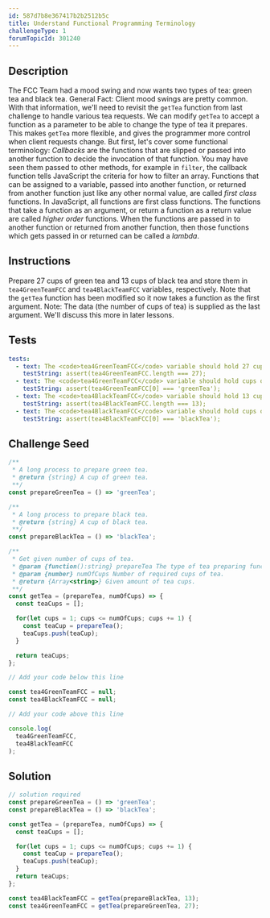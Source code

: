 ```yaml
---
id: 587d7b8e367417b2b2512b5c
title: Understand Functional Programming Terminology
challengeType: 1
forumTopicId: 301240
---
```


## Description
<section id='description'>
The FCC Team had a mood swing and now wants two types of tea: green tea and black tea. General Fact: Client mood swings are pretty common.
With that information, we'll need to revisit the <code>getTea</code> function from last challenge to handle various tea requests. We can modify <code>getTea</code> to accept a function as a parameter to be able to change the type of tea it prepares. This makes <code>getTea</code> more flexible, and gives the programmer more control when client requests change.
But first, let's cover some functional terminology:
<dfn>Callbacks</dfn> are the functions that are slipped or passed into another function to decide the invocation of that function. You may have seen them passed to other methods, for example in <code>filter</code>, the callback function tells JavaScript the criteria for how to filter an array.
Functions that can be assigned to a variable, passed into another function, or returned from another function just like any other normal value, are called <dfn>first class</dfn> functions. In JavaScript, all functions are first class functions.
The functions that take a function as an argument, or return a function as a return value are called <dfn>higher order</dfn> functions.
When the functions are passed in to another function or returned from another function, then those functions which gets passed in or returned can be called a <dfn>lambda</dfn>.
</section>

## Instructions
<section id='instructions'>
Prepare 27 cups of green tea and 13 cups of black tea and store them in <code>tea4GreenTeamFCC</code> and <code>tea4BlackTeamFCC</code> variables, respectively. Note that the <code>getTea</code> function has been modified so it now takes a function as the first argument.
Note: The data (the number of cups of tea) is supplied as the last argument. We'll discuss this more in later lessons.
</section>

## Tests
<section id='tests'>

```yml
tests:
  - text: The <code>tea4GreenTeamFCC</code> variable should hold 27 cups of green tea for the team.
    testString: assert(tea4GreenTeamFCC.length === 27);
  - text: The <code>tea4GreenTeamFCC</code> variable should hold cups of green tea.
    testString: assert(tea4GreenTeamFCC[0] === 'greenTea');
  - text: The <code>tea4BlackTeamFCC</code> variable should hold 13 cups of black tea.
    testString: assert(tea4BlackTeamFCC.length === 13);
  - text: The <code>tea4BlackTeamFCC</code> variable should hold cups of black tea.
    testString: assert(tea4BlackTeamFCC[0] === 'blackTea');

```

</section>

## Challenge Seed
<section id='challengeSeed'>

<div id='js-seed'>

```js
/**
 * A long process to prepare green tea.
 * @return {string} A cup of green tea.
 **/
const prepareGreenTea = () => 'greenTea';

/**
 * A long process to prepare black tea.
 * @return {string} A cup of black tea.
 **/
const prepareBlackTea = () => 'blackTea';

/**
 * Get given number of cups of tea.
 * @param {function():string} prepareTea The type of tea preparing function.
 * @param {number} numOfCups Number of required cups of tea.
 * @return {Array<string>} Given amount of tea cups.
 **/
const getTea = (prepareTea, numOfCups) => {
  const teaCups = [];

  for(let cups = 1; cups <= numOfCups; cups += 1) {
    const teaCup = prepareTea();
    teaCups.push(teaCup);
  }

  return teaCups;
};

// Add your code below this line

const tea4GreenTeamFCC = null;
const tea4BlackTeamFCC = null;

// Add your code above this line

console.log(
  tea4GreenTeamFCC,
  tea4BlackTeamFCC
);
```

</div>



</section>

## Solution
<section id='solution'>

```js
// solution required
const prepareGreenTea = () => 'greenTea';
const prepareBlackTea = () => 'blackTea';

const getTea = (prepareTea, numOfCups) => {
  const teaCups = [];

  for(let cups = 1; cups <= numOfCups; cups += 1) {
    const teaCup = prepareTea();
    teaCups.push(teaCup);
  }
  return teaCups;
};

const tea4BlackTeamFCC = getTea(prepareBlackTea, 13);
const tea4GreenTeamFCC = getTea(prepareGreenTea, 27);
```

</section>
